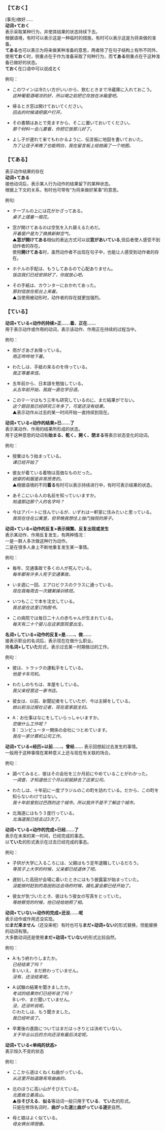 ### 【ておく】  
(事先)做好……  
**动词+ておく**  
表示采取某种行为，并使其结果的状态持续下去。  
根据语境，有时可以表示这是一种临时的措施，有时可以表示这是为将来做的准备。  
**てある**也可以表示为将来做某种准备的意思，两者除了在句子结构上有所不同外、  
使用**ておく**时，侧重点在于作为准备采取了何种行为，而**てある**侧重点在于这种准备已做好的状态。  
**ておく**在口语中可以说成**とく**  

例句：  
+ このワインは冷たい方がいいから、飲むときまで冷蔵庫に入れておこう。  
*这种葡萄酒喝凉的好，所以喝之前把它存放在冰箱里吧。*  

+ 帰るとき窓は開けておいてください。  
*回去的时候请把窗户打开。*  

+ その書類はあとで見ますから、そこに置いておいてください。  
*那个材料一会儿要看，你把它放那儿好了。*  

+ よし子が遅れて来てもわかるように、伝言板に地図を書いておいた。  
*为了让佳子来晚了也能明白，我在留言板上给她画了一个地图。*  

### 【てある】
表示动作结果的存在  
**动词+てある**  
接他动词后，表示某人行为动作的结果留下的某种状态。  
根据上下文的关系，有时也可带有“为将来做好某事”的意思。

例句:
+ テーブルの上には花がかざってある。  
*桌子上摆着一瓶花。*  

+ 窓が開けてあるのは空気を入れ替えるためだ。  
*开着窗户是为了换换新鲜空气。*  
▲**窓が開けてある**相似的表达方式可以说**窓があいている**,但后者使人感受不到动作者的存在。  
使用**開けてある**时，虽然动作者不出现在句子中，也能让人感受到动作者的存在。  

+ ホテルの手配は、もうしてあるので心配ありません。  
*饭店我们已经安排好了，你就放心吧。*  

+ その手紙は、カウンターにおかれてあった。  
*那封信放在柜台上来着。*  
▲当使用被动形时，动作者的存在就更加强烈。  

### 【ている】　　
**动词+ている<动作的持续>正……着、正在……**  
用于表示动作或作用的动词，表示该动作、作用正在持续的过程当中。  

例句：  
+ 雨がざあざあ降っている。  
*雨正哗哗地下着。*  

+ わたしは、手紙の来るのを待っている。  
*我正等着来信。*　　

+ 五年前から、日本語を勉強している。  
*从五年前开始，我就一直在学日语。*

+ このテーマはもう三年も研究しているのに、まだ結果がでない。  
*这个题目我已经研究三年多了，可是还没有结果。*  
▲表示动作从过去的某一时间开始一直持续到现在。  

**动词+ている<动作的结果>已……了**  
表示某动作、作用的结果所形成的状态。  
用于这种意思的动词有**始まる、乾く、開く、閉まる**等表示状态变化的动词。  

例句：
+ 授業はもう始まっている。  
*课已经开始了*  

+ 彼女が着ている着物は高価なものだった。  
*她穿的和服是非常昂贵的。*  
▲根据语境的不同**着る**有时可以表示持续进行中，有时可表示结果的状态。

+ あそこにいる人の名前を知っていいますか。  
*知道那边那个人的名字吗？*   

+ 今はアパートに住んでいるが、いずれは一軒家に住みたいと思っている。  
*我现在住在公寓里，但早晚我想住上独门独院的房子。*

**动词+ている<动作的反复>表示频繁、反复出现或发生**   
表示某动作、作用反复发生，有两种情况：  
一是一群人多次做这种行为动作。  
二是在很多人身上不断地重复发生某一事情。  

例句：  
+ 毎年、交通事故で多くの人が死んでいる。  
*每年都有许多人死于交通事故。*  

+ いま週に一回、エアロビクスのクラスに通っている。  
*现在我每周去一次健美操训练班。* 

+ いつもここで本を注文している。  
*我总是在这里订购图书。*  

+ この病院では毎日二十人の赤ちゃんが生まれている。  
*每天有二十个婴儿在这家医院里出生。*  

**名词+している<动作的反复>是……、做……**   
接表示职业的名词后，表示现在在做什么职业。  
用**名词+していた**形式，表示过去某一时期做过的工作。  

例句：  
+ 彼は、トラックの運転手をしている。  
*他是卡车司机。*  

+ わたしのちちは、本屋をしている。  
*我父亲经营这一家书店。*  

+ 彼女は、以前、新聞記者をしていたが、今は主婦をしている。  
*她以前当过报社记者，现在是家庭主妇。*  

+ A：お仕事はなにをしていらっしゃいますか。  
*您做什么工作呢？*  
B：コンピューター関係の会社につとめています。  
*我在一家计算机公司工作。*  

**动词+ている<经历>以前……、曾经……** 
表示回想起过去发生的事情。  
一般用于这种事情在某种意义上还与现在有关联的场合。  

例句：  
+ 調べてみると、彼はその会社を三か月前にやめていることがわかった。  
*一调查，才知道他三个月以前就辞去了这家公司。*  

+ わたしは、十年前に一度ブラジルのこの町を訪れている。だから、この町を知らないわけではない。  
*我十年前曾到过巴西的这个城市。所以我并不是不了解这个城市。*  

+ 北海道にはもう３度行っている。  
*北海道我已经去过3次了。*  

**动词+ている<动作的完成>已经……了**   
表示在未来的某一时间，已经完成的事态。  
以**ていた**的形式表示在过去已经完成的事态。  

例句：  

+ 子供が大学に入るころには、父親はもう定年退職しているだろう。  
*等孩子上大学的时候，父亲都已经退休了吧。*  

+ 遅刻した高田が会場に着いたときにはもう披露宴が始まっていた。  
*没能按时赶到的高田到达会场的时候，婚礼宴会都已经开始了。*  

+ 彼女が気づいたとき、彼はもう彼女の写真をとっていた。  
*等她察觉的时候，他已经给她照了相。*  

**动词+ていない<动作的完成>还没……呢**   
表示动作或作用还没实现。  
如**まだ来ません**（还没来呢）有时也可与**まだ+动词+ない**的形式替换，但能替换的动词有限。  
大多数动词还是使用**まだ+动词+ていない**的形式比较自然。

例句：  
+ A:もう終わりしまたか。  
*已经结束了吗？*  
B:いいえ、まだ終わっていません。  
*没有，还没结束呢。*  

+ A:試験の結果を聞きましたか。  
*考试的结果你们已经听说了吗？*  
B:いや、まだ聞いていません。  
*没，还没听说呢。*  
C:わたしは、もう聞きました。  
*我已经听说了。*  

+ 卒業後の進路についてはまだはっきりとは決めていない。  
*关于毕业以后的方向还没有最后决定呢。*　　

**动词+ている<单纯的状态>**   
表示恒久不变的状态  

例句：  
+ ここから道はくねくね曲がっている。  
*从这里开始道路弯弯曲曲的。*  

+ 北のほうに高い山がそびえている。  
*北面耸立着高山。*  
▲像**そびえる**、**似る**等动词一般只用于**ている**、**ていた**的形式。  
只是在修饰名词时，**曲がった道**比**曲がっている道**更自然。  

+ 母と娘はよく似ている。  
*母女俩长得很像。*    




 


